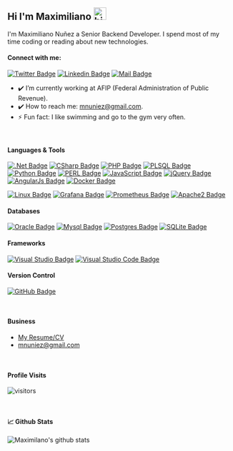 ## Hi I'm Maximiliano <img src="https://user-images.githubusercontent.com/1303154/88677602-1635ba80-d120-11ea-84d8-d263ba5fc3c0.gif" width="28px" alt="hi">

I'm Maximiliano Nuñez a Senior Backend Developer.
I spend most of my time coding or reading about new technologies.

####  Connect with me:

[![Twitter Badge](https://img.shields.io/badge/-@maxi1kiano-1ca0f1?style=flat&labelColor=1ca0f1&logo=twitter&logoColor=white&link=https://twitter.com/massi1kiano)](https://twitter.com/massi1kiano) [![Linkedin Badge](https://img.shields.io/badge/-maxi1kiano-0e76a8?style=flat&labelColor=0e76a8&logo=linkedin&logoColor=white)](https://www.linkedin.com/in/maxi1kiano/) [![Mail Badge](https://img.shields.io/badge/gmail-c0392b?style=flat&labelColor=c0392b&logo=gmail&logoColor=white)](mailto:mnuniez@gmail.com)

<!-- TODO: Add last video link -->

- ✔️ I’m currently working at AFIP (Federal Administration of Public Revenue).
- ✔️ How to reach me: mnuniez@gmail.com.
- ⚡ Fun fact: I like swimming and go to the gym very often.

<br />

####  Languages & Tools

[![.Net Badge](https://img.shields.io/badge/.NET-5C2D91?style=for-the-badge&logo=.net&logoColor=white)](#) 
[![CSharp Badge](https://img.shields.io/badge/c%23%20-%23239120.svg?&style=for-the-badge&logo=c-sharp&logoColor=white)](#) 
[![PHP Badge](https://img.shields.io/badge/php-%23777BB4.svg?&style=for-the-badge&logo=php&logoColor=white)](#) 
[![PLSQL Badge](https://img.shields.io/badge/pl/sql%20-%23F37440.svg?&style=for-the-badge&logo=oracle&logoColor=white)](#)
[![Python Badge](https://img.shields.io/badge/python%20-%2314354C.svg?&style=for-the-badge&logo=python&logoColor=white)](#) 
[![PERL Badge](https://img.shields.io/badge/perl-%2339457E.svg?&style=for-the-badge&logo=perl&logoColor=white)](#) 
[![JavaScript Badge](https://img.shields.io/badge/JavaScript-%23F7DF1C.svg?&style=for-the-badge&logo=javascript&logoColor=black)](#) 
[![jQuery Badge](https://img.shields.io/badge/jquery%20-%230769AD.svg?&style=for-the-badge&logo=jquery&logoColor=white)](#) 
[![AngularJs Badge](https://img.shields.io/badge/angular.js%20-%23E23237.svg?&style=for-the-badge&logo=angularjs&logoColor=white)](#)
[![Docker Badge](https://img.shields.io/badge/docker%20-%230db7ed.svg?&style=for-the-badge&logo=docker&logoColor=white)](#)


[![Linux Badge](https://img.shields.io/badge/linux%20-%23323330.svg?&style=for-the-badge&logo=linux&logoColor=FCC624)](#)
[![Grafana Badge](https://img.shields.io/badge/grafana%20-%23323330.svg?&style=for-the-badge&logo=grafana&logoColor=F46800)](#)
[![Prometheus Badge](https://img.shields.io/badge/prometheus%20-%23323330.svg?&style=for-the-badge&logo=prometheus&logoColor=F46800)](#)
[![Apache2 Badge](https://img.shields.io/badge/apache%20-%23323330.svg?&style=for-the-badge&logo=apache&logoColor=D22128)](#)


#### Databases

[![Oracle Badge](https://img.shields.io/badge/oracle%20-%23F00000.svg?&style=for-the-badge&logo=oracle&logoColor=white)](#) 
[![Mysql Badge](https://img.shields.io/badge/mysql-%234479A1.svg?&style=for-the-badge&logo=mysql&logoColor=white)](#)
[![Postgres Badge](https://img.shields.io/badge/postgres-%23336791.svg?&style=for-the-badge&logo=postgresql&logoColor=white)](#)
[![SQLite Badge](https://img.shields.io/badge/sqlite-%23003B57.svg?&style=for-the-badge&logo=sqlite&logoColor=white)](#)


#### Frameworks

[![Visual Studio Badge](https://img.shields.io/badge/Visual%20Studio-5C2D91.svg?&style=for-the-badge&logo=visual-studio&logoColor=white)](#) 
[![Visual Studio Code Badge](https://img.shields.io/badge/Visual%20Studio%20Code-0078d7.svg?&style=for-the-badge&logo=visual-studio-code&logoColor=white)](#)


#### Version Control

[![GitHub Badge](https://img.shields.io/badge/github%20-%23121011.svg?&style=for-the-badge&logo=github&logoColor=white)](#)

<br />

#### Business
- [My Resume/CV](https://github.com/maxi1kiano/maxi1kiano/blob/master/resumes/resume%20v1.0.pdf)
- mnuniez@gmail.com

<br />

#### Profile Visits 

![visitors](https://visitor-badge.glitch.me/badge?page_id=maxi1kiano.maxi1kiano)

<br />

#### 📈 Github Stats

![Maximilano's github stats](https://github-readme-stats.vercel.app/api?username=maxi1kiano&count_private=true&theme=tokyonight&hide=contribs,prs)

<!--
[![Top Langs](https://github-readme-stats.vercel.app/api/top-langs/?username=maxi1kiano&layout=compact&theme=tokyonight)](https://github.com/maxi1kiano/github-readme-stats)
-->